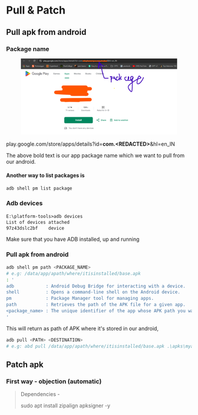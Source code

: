 # Pull & Patch

## Pull apk from android

### Package name

<figure><img src="../.gitbook/assets/image (2).png" alt=""><figcaption></figcaption></figure>

play.google.com/store/apps/details?id=**com.\<REDACTED>**\&hl=en\_IN

The above bold text is our app package name which we want to pull from our android.

#### Another way to list packages is

```
adb shell pm list package
```

### Adb devices

```
E:\platform-tools>adb devices
List of devices attached
97z43dslc2bf    device
```

Make sure that you have ADB installed, up and running

### Pull apk from android

```bash
adb shell pm path <PACKAGE_NAME>
# e.g: /data/app/apath/where/itisinstalled/base.apk
: '
adb            : Android Debug Bridge for interacting with a device.
shell          : Opens a command-line shell on the Android device.
pm             : Package Manager tool for managing apps.
path           : Retrieves the path of the APK file for a given app.
<package_name> : The unique identifier of the app whose APK path you want to find.
'
```

This will return as path of APK where it's stored in our android,

```bash
adb pull <PATH> <DESTINATION> 
# e.g: abd pull /data/app/apath/where/itisinstalled/base.apk .\apks\myapk.apk
```

## Patch apk

### First way - objection (automatic)

> Dependencies -&#x20;
>
> sudo apt install zipalign apksigner -y &#x20;
